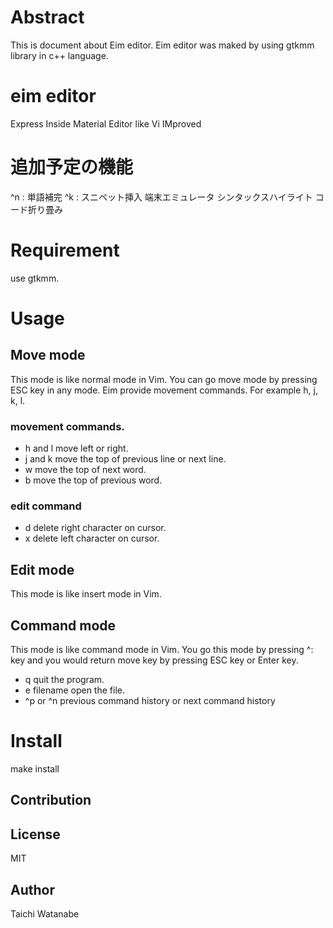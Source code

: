 # Abstract
This is document about Eim editor.
Eim editor was maked by using gtkmm library in c++ language.

# eim editor
Express Inside Material Editor
like Vi IMproved

# 追加予定の機能
^n : 単語補完
^k : スニペット挿入
端末エミュレータ
シンタックスハイライト
コード折り畳み

# Requirement
use gtkmm.

# Usage
## Move mode
This mode is like normal mode in Vim.
You can go move mode by pressing ESC key in any mode.
Eim provide movement commands. For example h, j, k, l.
### movement commands.
- h and l
move left or right.
- j and k
move the top of previous line or next line.
- w
move the top of next word.
- b
move the top of previous word.

### edit command
- d
delete right character on cursor.
- x
delete left character on cursor.

## Edit mode
This mode is like insert mode in Vim.

## Command mode
This mode is like command mode in Vim.
You go this mode by pressing ^: key and you would return move key by
pressing ESC key or Enter key.
- q
quit the program.
- e filename
open the file.
- ^p or ^n
previous command history or next command history

# Install
make install

## Contribution

## License
MIT

## Author
Taichi Watanabe
